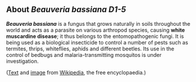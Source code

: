 About *Beauveria bassiana D1-5* 
-------------------------------



***Beauveria bassiana*** is a fungus that grows naturally in soils
throughout the world and acts as a parasite on various arthropod
species, causing **white muscardine disease**; it thus belongs to the
entomopathogenic fungi. It is being used as a biological insecticide to
control a number of pests such as termites, thrips, whiteflies, aphids
and different beetles. Its use in the control of bedbugs and
malaria-transmitting mosquitos is under investigation.

([Text](http://en.wikipedia.org/wiki/Beauveria_bassiana) and
[image](https://commons.wikimedia.org/wiki/File:Beauveria.jpg) from
[Wikipedia](http://en.wikipedia.org/), the free encyclopaedia.)
